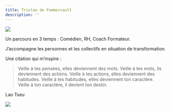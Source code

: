 ```yaml
---
title: Tristan de Fommervault
description: ''
---
```


![](https://res.cloudinary.com/qualia-management/image/upload/v1711473838/DSC6615_f1ykhx.jpg)

Un parcours en 3 temps : Comédien, RH, Coach Formateur.

J’accompagne les personnes et les collectifs en situation de transformation.

Une citation qui m’inspire :

> Veille à tes pensées, elles deviennent des mots.
> Veille à tes mots, ils deviennent des actions.
> Veille à tes actions, elles deviennent des habitudes.
> Veille à tes habitudes, elles deviennent ton caractère.
> Veille à ton caractère, il devient ton destin.

Lao Tseu

![](https://res.cloudinary.com/qualia-management/image/upload/v1711465027/_DSC6402_t9io9q.jpg)

```javascript
```
